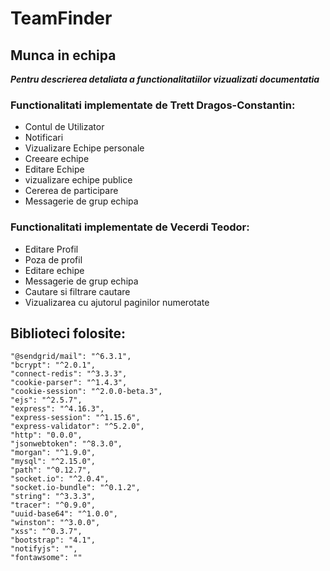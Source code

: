 # TeamFinder

## Munca in echipa

**_Pentru descrierea detaliata a functionalitatiilor vizualizati documentatia_**

### Functionalitati implementate de Trett Dragos-Constantin:

- Contul de Utilizator
- Notificari
- Vizualizare Echipe personale
- Creeare echipe
- Editare Echipe
- vizualizare echipe publice
- Cererea de participare
- Messagerie de grup echipa

### Functionalitati implementate de Vecerdi Teodor:

- Editare Profil
- Poza de profil
- Editare echipe
- Messagerie de grup echipa
- Cautare si filtrare cautare
- Vizualizarea cu ajutorul paginilor numerotate

## Biblioteci folosite:

    "@sendgrid/mail": "^6.3.1",
    "bcrypt": "^2.0.1",
    "connect-redis": "^3.3.3",
    "cookie-parser": "^1.4.3",
    "cookie-session": "^2.0.0-beta.3",
    "ejs": "^2.5.7",
    "express": "^4.16.3",
    "express-session": "^1.15.6",
    "express-validator": "^5.2.0",
    "http": "0.0.0",
    "jsonwebtoken": "^8.3.0",
    "morgan": "^1.9.0",
    "mysql": "^2.15.0",
    "path": "^0.12.7",
    "socket.io": "^2.0.4",
    "socket.io-bundle": "^0.1.2",
    "string": "^3.3.3",
    "tracer": "^0.9.0",
    "uuid-base64": "^1.0.0",
    "winston": "^3.0.0",
    "xss": "^0.3.7",
    "bootstrap": "4.1",
    "notifyjs": "",
    "fontawsome": ""

